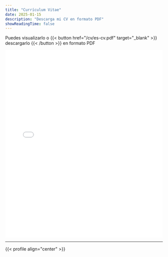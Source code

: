 ```yaml
---
title: "Currículum Vitae"
date: 2025-01-15
description: "Descarga mi CV en formato PDF"
showReadingTime: false
---
```


Puedes visualizarlo o {{< button href="/cv/es-cv.pdf" target="_blank" >}}
descargarlo
{{< /button >}} en formato PDF

<iframe src="/cv/es-cv.pdf" style="width:100%; height:600px;" frameborder="0"></iframe>

---

{{< profile align="center" >}}

